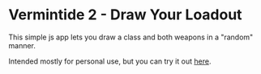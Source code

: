 # Vermintide 2 - Draw Your Loadout

This simple js app lets you draw a class and both weapons in a "random" manner.

Intended mostly for personal use, but you can try it out [here](https://bluehardt.github.io/v2-loadout-picker/).